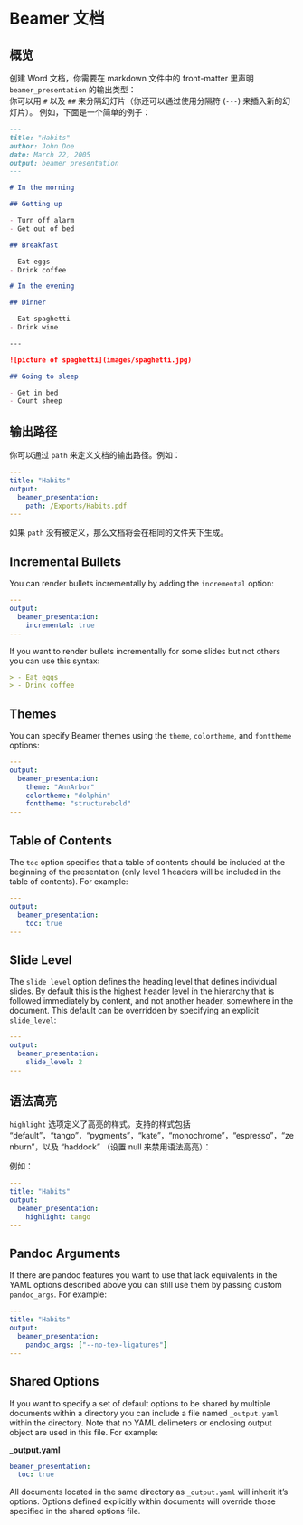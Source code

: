 # Beamer 文档

## 概览

创建 Word 文档，你需要在 markdown 文件中的 front-matter 里声明 `beamer_presentation` 的输出类型：  
你可以用 `#` 以及 `##` 来分隔幻灯片（你还可以通过使用分隔符 (`---`) 来插入新的幻灯片）。
例如，下面是一个简单的例子：

```markdown
---
title: "Habits"
author: John Doe
date: March 22, 2005
output: beamer_presentation
---

# In the morning

## Getting up

- Turn off alarm
- Get out of bed

## Breakfast

- Eat eggs
- Drink coffee

# In the evening

## Dinner

- Eat spaghetti
- Drink wine

---

![picture of spaghetti](images/spaghetti.jpg)

## Going to sleep

- Get in bed
- Count sheep
```

## 输出路径

你可以通过 `path` 来定义文档的输出路径。例如：

```yaml
---
title: "Habits"
output:
  beamer_presentation:
    path: /Exports/Habits.pdf
---

```

如果 `path` 没有被定义，那么文档将会在相同的文件夹下生成。

## Incremental Bullets

You can render bullets incrementally by adding the `incremental` option:

```yaml
---
output:
  beamer_presentation:
    incremental: true
---

```

If you want to render bullets incrementally for some slides but not others you can use this syntax:

```markdown
> - Eat eggs
> - Drink coffee
```

## Themes

You can specify Beamer themes using the `theme`, `colortheme`, and `fonttheme` options:

```yaml
---
output:
  beamer_presentation:
    theme: "AnnArbor"
    colortheme: "dolphin"
    fonttheme: "structurebold"
---

```

## Table of Contents

The `toc` option specifies that a table of contents should be included at the beginning of the presentation (only level 1 headers will be included in the table of contents). For example:

```yaml
---
output:
  beamer_presentation:
    toc: true
---

```

## Slide Level

The `slide_level` option defines the heading level that defines individual slides. By default this is the highest header level in the hierarchy that is followed immediately by content, and not another header, somewhere in the document. This default can be overridden by specifying an explicit `slide_level`:

```yaml
---
output:
  beamer_presentation:
    slide_level: 2
---

```

## 语法高亮

`highlight` 选项定义了高亮的样式。支持的样式包括 “default”，“tango”，“pygments”，“kate”，“monochrome”，“espresso”，“zenburn”，以及 “haddock” （设置 null 来禁用语法高亮）：

例如：

```yaml
---
title: "Habits"
output:
  beamer_presentation:
    highlight: tango
---

```

## Pandoc Arguments

If there are pandoc features you want to use that lack equivalents in the YAML options described above you can still use them by passing custom `pandoc_args`. For example:

```yaml
---
title: "Habits"
output:
  beamer_presentation:
    pandoc_args: ["--no-tex-ligatures"]
---

```

## Shared Options

If you want to specify a set of default options to be shared by multiple documents within a directory you can include a file named `_output.yaml` within the directory. Note that no YAML delimeters or enclosing output object are used in this file. For example:

**\_output.yaml**

```yaml
beamer_presentation:
  toc: true
```

All documents located in the same directory as `_output.yaml` will inherit it’s options. Options defined explicitly within documents will override those specified in the shared options file.
